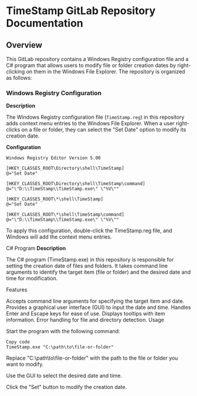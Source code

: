 # TimeStamp GitLab Repository Documentation

## Overview

This GitLab repository contains a Windows Registry configuration file and a C# program that allows users to modify file or folder creation dates by right-clicking on them in the Windows File Explorer. The repository is organized as follows:

### Windows Registry Configuration

**Description**

The Windows Registry configuration file (`TimeStamp.reg`) in this repository adds context menu entries to the Windows File Explorer. When a user right-clicks on a file or folder, they can select the "Set Date" option to modify its creation date.

**Configuration**

```plaintext
Windows Registry Editor Version 5.00

[HKEY_CLASSES_ROOT\Directory\shell\TimeStamp]
@="Set Date"

[HKEY_CLASSES_ROOT\Directory\shell\TimeStamp\command]
@="\"D:\\TimeStamp\\TimeStamp.exe\" \"%V\""

[HKEY_CLASSES_ROOT\*\shell\TimeStamp]
@="Set Date"

[HKEY_CLASSES_ROOT\*\shell\TimeStamp\command]
@="\"D:\\TimeStamp\\TimeStamp.exe\" \"%V\""
```

To apply this configuration, double-click the TimeStamp.reg file, and Windows will add the context menu entries.

C# Program
**Description**

The C# program (TimeStamp.exe) in this repository is responsible for setting the creation date of files and folders. It takes command line arguments to identify the target item (file or folder) and the desired date and time for modification.

Features

Accepts command line arguments for specifying the target item and date.
Provides a graphical user interface (GUI) to input the date and time.
Handles Enter and Escape keys for ease of use.
Displays tooltips with item information.
Error handling for file and directory detection.
Usage

Start the program with the following command:

```
Copy code
TimeStamp.exe "C:\path\to\file-or-folder"
```
Replace "C:\path\to\file-or-folder" with the path to the file or folder you want to modify.

Use the GUI to select the desired date and time.

Click the "Set" button to modify the creation date.
